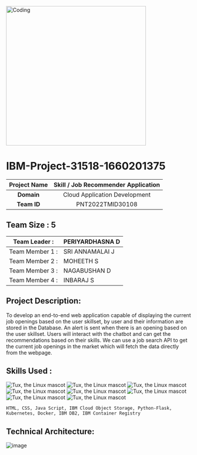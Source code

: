 

<img align="center" alt="Coding" width="380" src="https://miro.medium.com/max/924/1*dXGDvAjiOmctAdDvYP38Ew.gif">

# IBM-Project-31518-1660201375


|      **Project Name**     | Skill / Job Recommender Application |
|:---------------------:|:------------------------------:|
|         **Domain**        |  Cloud Application Development |
|        **Team ID**        |  PNT2022TMID30108 |


## __Team Size : 5__


|Team Leader :| PERIYARDHASNA D|
| ------------|---------------|              
|Team Member 1 :| SRI ANNAMALAI J|
|Team Member 2 :| MOHEETH S|
|Team Member 3 :| NAGABUSHAN D|
|Team Member 4 :| INBARAJ S|

## Project Description:
To develop an end-to-end web application capable of displaying the current job openings based on the user skillset, by user and their information are stored in the Database.  An alert is sent when there is an opening based on the user skillset. Users will interact with the chatbot and can get the recommendations based on their skills. We can use a job search API to get the current job openings in the market which will fetch the data directly from the webpage.


## Skills Used :

![Tux, the Linux mascot](https://img.icons8.com/color/48/40C057/html-5--v1.png)   ![Tux, the Linux mascot](https://img.icons8.com/fluency/48/000000/css3.png) ![Tux, the Linux mascot](https://img.icons8.com/fluency/48/000000/javascript.png) ![Tux, the Linux mascot]( https://img.icons8.com/color/48/000000/kubernetes.png) ![Tux, the Linux mascot](https://img.icons8.com/color/48/000000/docker.png)  ![Tux, the Linux mascot](https://img.icons8.com/fluency/48/000000/python.png)  ![Tux, the Linux mascot]( https://img.icons8.com/ios-filled/50/000000/flask.png) ![Tux, the Linux mascot](https://img.icons8.com/nolan/64/ibm.png)

    HTML, CSS, Java Script, IBM Cloud Object Storage, Python-Flask, Kubernetes, Docker, IBM DB2, IBM Container Registry
    
## Technical Architecture:
![image](https://user-images.githubusercontent.com/103897625/197352669-50185e10-8b20-4991-a249-3dba87093be0.png)
